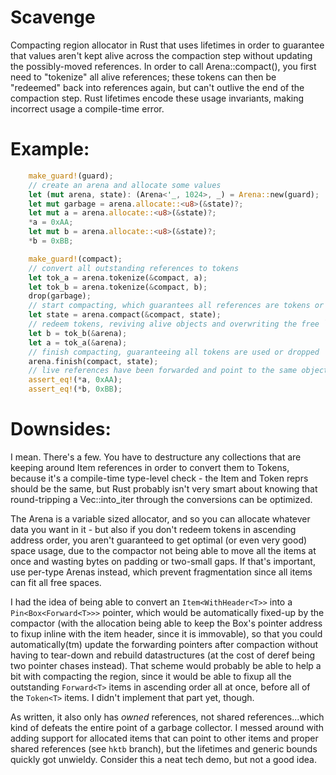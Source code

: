 Scavenge
========

Compacting region allocator in Rust that uses lifetimes in order to guarantee that values aren't kept alive across the compaction step without updating the possibly-moved references. In order to call Arena::compact(), you first need to "tokenize" all alive references; these tokens can then be "redeemed" back into references again, but can't outlive the end of the compaction step. Rust lifetimes encode these usage invariants, making incorrect usage a compile-time error.

# Example:
```rust
    make_guard!(guard);
    // create an arena and allocate some values
    let (mut arena, state): (Arena<'_, 1024>, _) = Arena::new(guard);
    let mut garbage = arena.allocate::<u8>(&state)?;
    let mut a = arena.allocate::<u8>(&state)?;
    *a = 0xAA;
    let mut b = arena.allocate::<u8>(&state)?;
    *b = 0xBB;

    make_guard!(compact);
    // convert all outstanding references to tokens
    let tok_a = arena.tokenize(&compact, a);
    let tok_b = arena.tokenize(&compact, b);
    drop(garbage);
    // start compacting, which guarantees all references are tokens or dropped
    let state = arena.compact(&compact, state);
    // redeem tokens, reviving alive objects and overwriting the free `garbage`
    let b = tok_b(&arena);
    let a = tok_a(&arena);
    // finish compacting, guaranteeing all tokens are used or dropped
    arena.finish(compact, state);
    // live references have been forwarded and point to the same objects
    assert_eq!(*a, 0xAA);
    assert_eq!(*b, 0xBB);
```

# Downsides:

I mean. There's a few. You have to destructure any collections that are keeping around Item references in order to convert them to Tokens, because it's a compile-time type-level check - the Item and Token reprs should be the same, but Rust probably isn't very smart about knowing that round-tripping a Vec::into_iter through the conversions can be optimized.

The Arena is a variable sized allocator, and so you can allocate whatever data you want in it - but also if you don't redeem tokens in ascending address order, you aren't guaranteed to get optimal (or even very good) space usage, due to the compactor not being able to move all the items at once and wasting bytes on padding or two-small gaps. If that's important, use per-type Arenas instead, which prevent fragmentation since all items can fit all free spaces.

I had the idea of being able to convert an `Item<WithHeader<T>>` into a `Pin<Box<Forward<T>>>` pointer, which would be automatically fixed-up by the compactor (with the allocation being able to keep the Box's pointer address to fixup inline with the item header, since it is immovable), so that you could automatically(tm) update the forwarding pointers after compaction without having to tear-down and rebuild datastructures (at the cost of deref being two pointer chases instead). That scheme would probably be able to help a bit with compacting the region, since it would be able to fixup all the outstanding `Forward<T>` items in ascending order all at once, before all of the `Token<T>` items. I didn't implement that part yet, though.

As written, it also only has *owned* references, not shared references...which kind of defeats the entire point of a garbage collector. I messed around with adding support for allocated items that can point to other items and proper shared references (see `hktb` branch), but the lifetimes and generic bounds quickly got unwieldy. Consider this a neat tech demo, but not a good idea.
